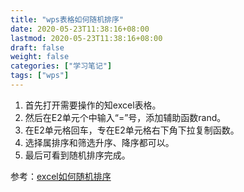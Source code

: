 ```yaml
---
title: "wps表格如何随机排序"
date: 2020-05-23T11:38:16+08:00
lastmod: 2020-05-23T11:38:16+08:00
draft: false
weight: false
categories: ["学习笔记"]
tags: ["wps"] 
---
```


1. 首先打开需要操作的知excel表格。
2. 然后在E2单元个中输入“=”号，添加辅助函数rand。
3. 在E2单元格回车，专在E2单元格右下角下拉复制函数。
4. 选择属排序和筛选升序、降序都可以。
5. 最后可看到随机排序完成。

参考：[excel如何随机排序](https://zhidao.baidu.com/question/814731344583893012.html)



